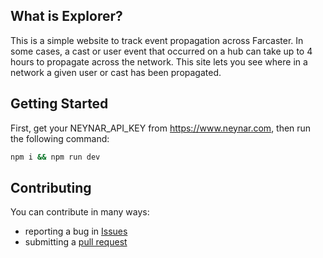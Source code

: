 ## What is Explorer?

This is a simple website to track event propagation across Farcaster. In some cases, a cast or user event that occurred on a hub can take up to 4 hours to propagate across the network. This site lets you see where in a network a given user or cast has been propagated.

## Getting Started

First, get your NEYNAR_API_KEY from https://www.neynar.com, then run the following command:
```bash
npm i && npm run dev
```

## Contributing

You can contribute in many ways:
- reporting a bug in [Issues](https://github.com/neynarxyz/explorer/issues)
- submitting a [pull request](https://github.com/neynarxyz/explorer/pulls)
